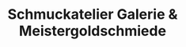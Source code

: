 ---
title: "Schmuckatelier Galerie & Meistergoldschmiede"
url: /bochum/schmuckatelier-galerie-und-meistergoldschmiede/
shop: Schmuck
---
